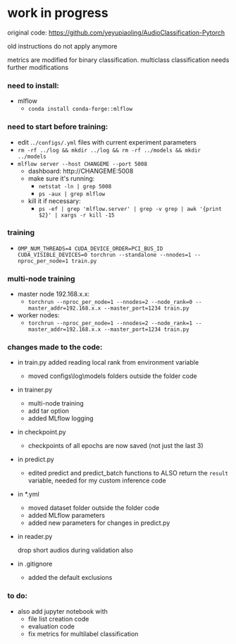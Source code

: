 # work in progress

original code: https://github.com/yeyupiaoling/AudioClassification-Pytorch

old instructions do not apply anymore

metrics are modified for binary classification. multiclass classification needs further modifications

### need to install:

- mlflow
  - `conda install conda-forge::mlflow`

### need to start before training:

- edit .`./configs/.yml` files with current experiment parameters
- `rm -rf ../log && mkdir ../log && rm -rf ../models && mkdir ../models`
- `mlflow server --host CHANGEME --port 5008`
  - dashboard: http://CHANGEME:5008
  - make sure it's running:
    - `netstat -ln | grep 5008`
    - `ps -aux | grep mlflow`
  - kill it if necessary:
    - `ps -ef | grep 'mlflow.server' | grep -v grep | awk '{print $2}' | xargs -r kill -15`

### training

- `OMP_NUM_THREADS=4 CUDA_DEVICE_ORDER=PCI_BUS_ID CUDA_VISIBLE_DEVICES=0 torchrun --standalone --nnodes=1 --nproc_per_node=1 train.py`

### multi-node training

- master node 192.168.x.x:
  - `torchrun --nproc_per_node=1 --nnodes=2 --node_rank=0 --master_addr=192.168.x.x --master_port=1234 train.py`
- worker nodes:
  - `torchrun --nproc_per_node=1 --nnodes=2 --node_rank=1 --master_addr=192.168.x.x --master_port=1234 train.py`

### changes made to the code:

- in train.py added reading local rank from environment variable

  - moved configs\log\models folders outside the folder code

- in trainer.py

  - multi-node training
  - add tar option
  - added MLflow logging

- in checkpoint.py

  - checkpoints of all epochs are now saved (not just the last 3)

- in predict.py

  - edited predict and predict_batch functions to ALSO return the `result` variable, needed for my custom inference code

- in \*.yml

  - moved dataset folder outside the folder code
  - added MLflow parameters
  - added new parameters for changes in predict.py

- in reader.py

  drop short audios during validation also

- in .gitignore

  - added the default exclusions

### to do:

- also add jupyter notebook with
  - file list creation code
  - evaluation code
  - fix metrics for multilabel classification
